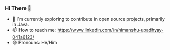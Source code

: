 ### Hi There 👋

- 🔭 I’m currently exploring to contribute in open source projects, primarily in Java.
- 📫 How to reach me: https://www.linkedin.com/in/himanshu-upadhyay-041a6123/
- 😄 Pronouns: He/Him

